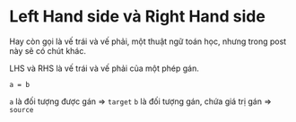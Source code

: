 # Left Hand side và Right Hand side

Hay còn gọi là vế trái và vế phải, một thuật ngữ toán học, nhưng trong post này sẽ có chút khác.

LHS và RHS là vế trái và vế phải của một phép gán.

```
a = b
```

`a` là đối tượng được gán => `target`
`b` là đối tượng gán, chứa giá trị gán => `source`
